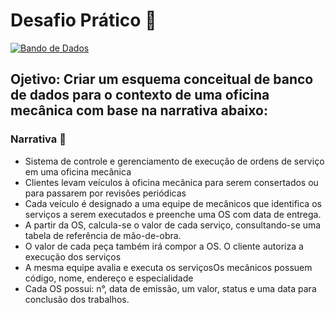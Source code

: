 # Desafio Prático 🧩
[![Bando de Dados](https://img.shields.io/badge/Desafio-Banco%20de%20Dados-orange)]([https://github.com/Brunosoustr/Bootcamp_DIO-Heineken-IA_Aplicada_a_Dados/tree/main/Projeto%20E-Commerce%20-%20Modelo%20Conceitual%20de%20Banco%20de%20Dados](https://github.com/Brunosoustr/Bootcamp_DIO-Heineken-IA_Aplicada_a_Dados/tree/main/Projeto%20Oficina%20-%20Modelo%20Conceitual%20de%20Banco%20de%20Dados))
## Ojetivo: Criar um esquema conceitual de banco de dados para o contexto de uma oficina mecânica com base na narrativa abaixo:

### Narrativa 🧾
 - Sistema de controle e gerenciamento de execução de ordens de serviço em uma oficina mecânica
 - Clientes levam veículos à oficina mecânica para serem consertados ou para passarem por revisões periódicas 
 - Cada veículo é designado a uma equipe de mecânicos que identifica os serviços a serem executados e preenche uma OS com data de entrega. 
 - A partir da OS, calcula-se o valor de cada serviço, consultando-se uma tabela de referência de mão-de-obra.
 - O valor de cada peça também irá compor a OS. O cliente autoriza a execução dos serviços 
 - A mesma equipe avalia e executa os serviçosOs mecânicos possuem código, nome, endereço e especialidade 
 - Cada OS possui: n°, data de emissão, um valor, status e uma data para conclusão dos trabalhos. 
